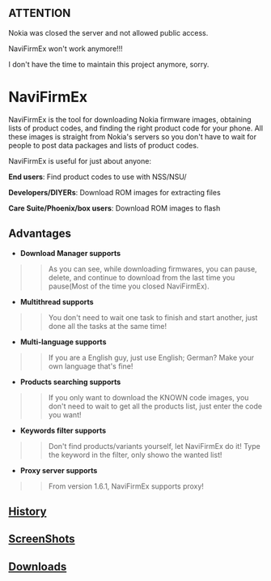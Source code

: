 ## ATTENTION ##

Nokia was closed the server and not allowed public access.

NaviFirmEx won't work anymore!!!

I don't have the time to maintain this project anymore, sorry.


# NaviFirmEx #

NaviFirmEx is the tool for downloading Nokia firmware images, obtaining lists of product codes, and finding the right product code for your phone. All these images is straight from Nokia's servers so you don't have to wait for people to post data packages and lists of product codes.

NaviFirmEx is useful for just about anyone:

**End users**: Find product codes to use with NSS/NSU/

**Developers/DIYERs**: Download ROM images for extracting files

**Care Suite/Phoenix/box users**: Download ROM images to flash

## Advantages ##

  * **Download Manager supports**
> > As you can see, while downloading firmwares, you can pause, delete, and continue to download from the last time you pause(Most of the time you closed NaviFirmEx).

  * **Multithread supports**
> > You don't need to wait one task to finish and start another, just done all the tasks at the same time!

  * **Multi-language supports**
> > If you are a English guy, just use English; German? Make your own language that's fine!

  * **Products searching supports**
> > If you only want to download the KNOWN code images, you don't need to wait to get all the products list, just enter the code you want!

  * **Keywords filter supports**
> > Don't find products/variants yourself, let NaviFirmEx do it! Type the keyword in the filter, only showo the wanted list!

  * **Proxy server supports**
> > From version 1.6.1, NaviFirmEx supports proxy!

## **[History](http://code.google.com/p/navifirmex/wiki/History)** ##
## **[ScreenShots](http://code.google.com/p/navifirmex/wiki/Screenshots)** ##

## **[Downloads](http://code.google.com/p/navifirmex/downloads/list)** ##